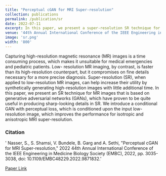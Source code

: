 ```yaml
---
title: "Perceptual cGAN for MRI Super-resolution"
collection: publications
permalink: /publication/sr
date: 2022-07-11
excerpt: In this paper, we present a super-resolution SR technique for MR images that is based on generative adversarial networks (GANs), which have proven to be quite useful in producing sharp-looking details in SR.
venue: '44th Annual International Conference of the IEEE Engineering in Medicine & Biology Society (EMBC)'
image: 'sr.png'
width: '800'
---
```

Capturing high-resolution magnetic resonance (MR) images is a time consuming process, which makes it unsuitable for medical emergencies and pediatric patients. Low-
resolution MR imaging, by contrast, is faster than its high-resolution counterpart, but it compromises on fine details necessary for a more precise diagnosis. Super-resolution (SR), when applied to low-resolution MR images, can help increase their utility by synthetically generating high-resolution images with little additional time. In this paper, we present an SR technique for MR images that is based on generative adversarial networks (GANs), which have proven to be quite useful in producing sharp-looking details in SR. We introduce a conditional GAN with perceptual loss, which is conditioned upon the input low-resolution image, which improves the performance for isotropic and anisotropic MRI super-resolution.
### Citation 

' Nasser, S., S. Shamsi, V. Bundele, B. Garg and A. Sethi, "Perceptual cGAN for MRI Super-resolution," 2022 44th
Annual International Conference of the IEEE Engineering in Medicine Biology Society (EMBC), 2022, pp. 3035-
3038, doi: 10.1109/EMBC48229.2022.9871832.'

[Paper Link](https://ieeexplore.ieee.org/stamp/stamp.jsp?tp=&arnumber=9871832)
